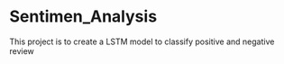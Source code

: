 # Sentimen_Analysis
 This project is to create a LSTM model to classify positive and negative review
